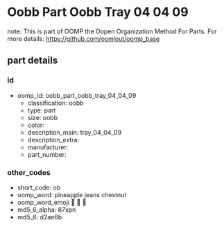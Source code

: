 # Oobb Part Oobb Tray 04 04 09  

note: This is part of OOMP the Oopen Organization Method For Parts. For more details: https://github.com/oomlout/oomp_base

##  part details





### id
* oomp_id: oobb_part_oobb_tray_04_04_09
  * classification: oobb
  * type: part
  * size: oobb
  * color: 
  * description_main: tray_04_04_09
  * description_extra: 
  * manufacturer: 
  * part_number: 

### other_codes
* short_code: ob
* oomp_word: pineapple jeans chestnut
* oomp_word_emoji :pineapple: :jeans: :chestnut:
* md5_6_alpha: 87xpn
* md5_6: d2ae6b